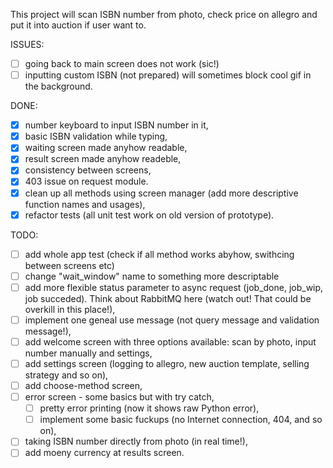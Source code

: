 This project will scan ISBN number from photo, check price on allegro and put it into auction if
user want to.

ISSUES:
 - [ ] going back to main screen does not work (sic!)
 - [ ] inputting custom ISBN (not prepared) will sometimes block cool gif in the background.

DONE:
 - [x] number keyboard to input ISBN number in it,
 - [x] basic ISBN validation while typing,
 - [x] waiting screen made anyhow readable,
 - [x] result screen made anyhow readeble,
 - [x] consistency between screens,
 - [x] 403 issue on request module.
 - [x] clean up all methods using screen manager (add more descriptive function names and usages),
 - [x] refactor tests (all unit test work on old version of prototype).

TODO:
 - [ ] add whole app test (check if all method works abyhow, swithcing between screens etc)
 - [ ] change "wait_window" name to something more descriptable
 - [ ] add more flexible status parameter to async request (job_done, job_wip, job succeded). Think about RabbitMQ here (watch out! That could be overkill in this place!),
 - [ ] implement one geneal use message (not query message and validation message!),
 - [ ] add welcome screen with three options available: scan by photo, input number manually and settings,
 - [ ] add settings screen (logging to allegro, new auction template, selling strategy and so on),
 - [ ] add choose-method screen,
 - [ ] error screen - some basics but with try catch,
   - [ ] pretty error printing (now it shows raw Python error),
   - [ ] implement some basic fuckups (no Internet connection, 404, and so on),
 - [ ] taking ISBN number directly from photo (in real time!),
 - [ ] add moeny currency at results screen.
